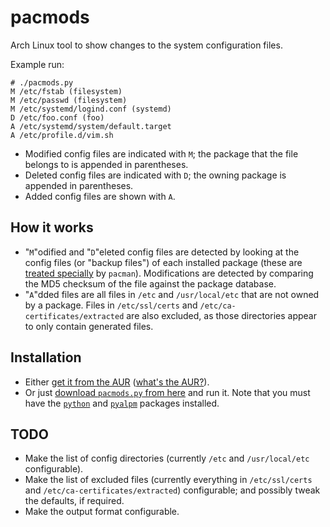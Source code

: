 # pacmods

Arch Linux tool to show changes to the system configuration files.

Example run:

```
# ./pacmods.py
M /etc/fstab (filesystem)
M /etc/passwd (filesystem)
M /etc/systemd/logind.conf (systemd)
D /etc/foo.conf (foo)
A /etc/systemd/system/default.target
A /etc/profile.d/vim.sh
```

* Modified config files are indicated with `M`; the package that the file
  belongs to is appended in parentheses.
* Deleted config files are indicated with `D`; the owning package is appended in
  parentheses.
* Added config files are shown with `A`.

## How it works

* "`M`"odified and "`D`"eleted config files are detected by looking at the
  config files (or "backup files") of each installed package (these are
  [treated specially](https://www.archlinux.org/pacman/pacman.8.html#_handling_config_files_a_id_hcf_a)
  by `pacman`). Modifications are detected by comparing the MD5 checksum of the 
  file against the package database.
* "`A`"dded files are all files in `/etc` and `/usr/local/etc` that are not
  owned by a package. Files in `/etc/ssl/certs` and
  `/etc/ca-certificates/extracted` are also excluded, as those directories
  appear to only contain generated files.

## Installation

* Either [get it from the AUR](https://aur.archlinux.org/packages/pacmods/)
  ([what's the AUR?](https://wiki.archlinux.org/index.php/Arch_User_Repository)).
* Or just
  [download `pacmods.py` from here](https://raw.githubusercontent.com/c4rlo/pacmods/master/pacmods.py)
  and run it. Note that you must have the
  [`python`](https://www.archlinux.org/packages/staging/x86_64/python/) and
  [`pyalpm`](https://www.archlinux.org/packages/extra/x86_64/pyalpm/) packages
  installed.

## TODO

* Make the list of config directories (currently `/etc` and `/usr/local/etc`
  configurable).
* Make the list of excluded files (currently everything in `/etc/ssl/certs` and
  `/etc/ca-certificates/extracted`) configurable; and possibly tweak the
  defaults, if required.
* Make the output format configurable.
